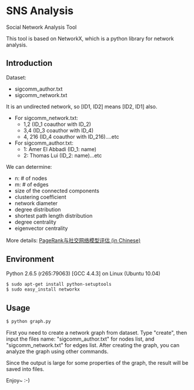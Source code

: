 SNS Analysis
============

Social Network Analysis Tool

This tool is based on NetworkX, which is a python library for network analysis.

Introduction
------------
Dataset:
* sigcomm_author.txt
* sigcomm_network.txt 

It is an undirected network, so [ID1, ID2] means [ID2, ID1] also. 

* For sigcomm_network.txt:
  - 1,2 (ID_1 coauthor with ID_2)
  - 3,4 (ID_3 coauthor with ID_4)
  - 4, 216 (ID_4 coauthor with ID_216)....etc 
* For sigcomm_author.txt:
  - 1: Amer El Abbadi (ID_1: name)
  - 2: Thomas Lui (ID_2: name)...etc 

We can determine:
- n: # of nodes
- m: # of edges
- size of the connected components
- clustering coefficient
- network diameter
- degree distribution
- shortest path length distribution
- degree centrality
- eigenvector centrality

More details: [PageRank与社交网络模型评估 (in Chinese)](http://www.lovelucy.info/pagerank-sns-model-3.html)


Environment
-----------
Python 2.6.5 (r265:79063) [GCC 4.4.3] on Linux (Ubuntu 10.04)

```bash
$ sudo apt-get install python-setuptools
$ sudo easy_install networkx
```

Usage
-----

```bash
$ python graph.py
```

First you need to create a network graph from dataset. Type "create", then input the files name: "sigcomm_author.txt" for nodes list, and "sigcomm_network.txt" for edges list. After creating the graph, you can analyze the graph using other commands.

Since the output is large for some properties of the graph, the result will be saved into files.

Enjoy~ :-)


